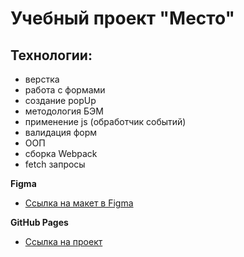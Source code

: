 # Учебный проект "Место"

## Технологии:

- верстка
- работа с формами
- создание popUp
- методология БЭМ
- применение js (обработчик событий)
- валидация форм
- ООП
- сборка Webpack
- fetch запросы

**Figma**

- [Ссылка на макет в Figma](https://www.figma.com/file/2cn9N9jSkmxD84oJik7xL7/JavaScript.-Sprint-4?node-id=0%3A1)

**GitHub Pages**

- [Ссылка на проект](https://nataliapushkina.github.io/mesto/)
